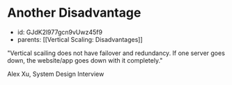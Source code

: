 # Another Disadvantage
* id: GJdK2l977gcn9vUwz45f9
* parents: [[Vertical Scaling: Disadvantages]]

"Vertical scailing does not have failover and redundancy. If one server goes down, the website/app goes down with it completely."

Alex Xu, System Design Interview